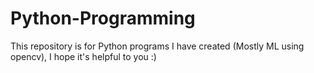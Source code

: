 # Python-Programming
This repository is for Python programs I have created (Mostly ML using opencv),
I hope it's helpful to you :)
